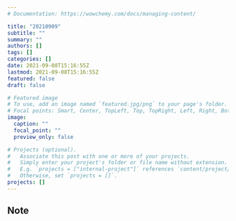 ```yaml
---
# Documentation: https://wowchemy.com/docs/managing-content/

title: "20210909"
subtitle: ""
summary: ""
authors: []
tags: []
categories: []
date: 2021-09-08T15:16:55Z
lastmod: 2021-09-08T15:16:55Z
featured: false
draft: false

# Featured image
# To use, add an image named `featured.jpg/png` to your page's folder.
# Focal points: Smart, Center, TopLeft, Top, TopRight, Left, Right, BottomLeft, Bottom, BottomRight.
image:
  caption: ""
  focal_point: ""
  preview_only: false

# Projects (optional).
#   Associate this post with one or more of your projects.
#   Simply enter your project's folder or file name without extension.
#   E.g. `projects = ["internal-project"]` references `content/project/deep-learning/index.md`.
#   Otherwise, set `projects = []`.
projects: []
---
```


## Note

